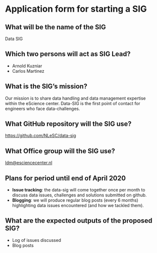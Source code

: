 # Application form for starting a SIG


## What will be the name of the SIG
Data SIG

## Which two persons will act as SIG Lead?
- Arnold Kuzniar
- Carlos Martinez

## What is the SIG’s mission?
Our mission is to share data handling and data management expertise within the eScience center. Data-SIG is the first point of contact for engineers who face data-challenges.

## What GitHub repository will the SIG use?
https://github.com/NLeSC/data-sig

## What Office group will the SIG use?
ldm@esciencecenter.nl

## Plans for period until end of April 2020
- **Issue tracking**: the data-sig will come together once per month to discuss data issues, challenges and solutions submitted on github.
- **Blogging**: we will produce regular blog posts (every 6 months) highlighting data issues encountered (and how we tackled them).

## What are the expected outputs of the proposed SIG?
- Log of issues discussed
- Blog posts
